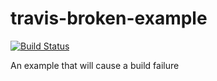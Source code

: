 # travis-broken-example

[![Build Status](https://travis-ci.org/ayush000/travis-broken-example.svg?branch=master)](https://travis-ci.org/ayush000/travis-broken-example)

An example that will cause a build failure
